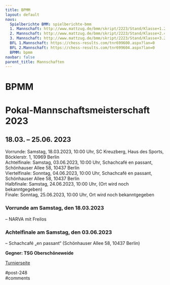 ```yaml
---
title: BPMM 
layout: default
navs:
  Spielberichte BMM: spielberichte-bmm
  1. Mannschaft: http://www.mattzug.de/bmm/skript/2223/Stand/Klasse+1.2/runde=9/menu=knoeppe/
  2. Mannschaft: http://www.mattzug.de/bmm/skript/2223/Stand/Klasse+2.4/runde=9/menu=knoeppe/
  3. Mannschaft: http://www.mattzug.de/bmm/skript/2223/Stand/Klasse+3.2/runde=9/menu=knoeppe/
  BFL 1.Mannschaft: https://chess-results.com/tnr699600.aspx?lan=0
  BFL 2.Mannschaft: https://chess-results.com/tnr699604.aspx?lan=0
  BPMM: bpmm
navbar: false
parent_title: Mannschaften
---
```

<div class="post-248 page type-page status-publish hentry" id="post-248">
<h1 class="entry-title">BPMM</h1>
<div class="entry-content">
<h1>Pokal-Mannschaftsmeisterschaft 2023</h1>
<h2>18.03. – 25.06. 2023</h2>
<p>Vorrunde: Samstag, 18.03.2023, 10:00 Uhr, SC Kreuzberg, Haus des Sports, Böcklerstr. 1, 10969 Berlin<br/>
Achtelfinale: Samstag, 03.06.2023, 10:00 Uhr, Schachcafé en passant, Schönhauser Allee 58, 10437 Berlin<br/>
Viertelfinale: Sonntag, 04.06.2023, 10:00 Uhr, Schachcafé en passant, Schönhauser Allee 58, 10437 Berlin<br/>
Halbfinale: Samstag, 24.06.2023, 10:00 Uhr, (Ort wird noch bekanntgegeben)<br/>
Finale: Sonntag, 25.06.2023, 10:00 Uhr, Ort wird noch bekanntgegeben</p>
<h3 class="heading3" id="a2"><strong>Vorrunde am Samstag, den 18.03.2023</strong></h3>
<p>– NARVA mit Freilos</p>
<h3><strong>Achtelfinale am Samstag, den 03.06.2023</strong></h3>
<p><b class="contentbold"></b> – Schachcafé „en passant“ (Schönhauser Allee 58, 10437 Berlin)</p>
<p><strong>Gegner: TSG Oberschöneweide</strong></p>
<p><a href="https://www.berlinerschachverband.de/chronik-2023/articles/berliner-pokal-mannschafts-meisterschaft-2023.html" rel="noopener" target="_blank">Turnierseite</a></p>
</div><!-- .entry-content -->
</div> #post-248 
<div id="comments">
</div> #comments 
